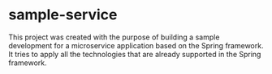# sample-service
This project was created with the purpose of building a sample development for a microservice application based on the Spring framework. It tries to apply all the technologies that are already supported in the Spring framework.
